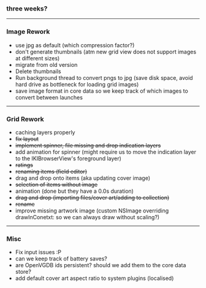 ### three weeks?

***

### Image Rework
- use jpg as default (which compression factor?)
- don't generate thumbnails (atm new grid view does not support images at different sizes)
- migrate from old version
 - Delete thumbnails
 - Run background thread to convert pngs to jpg (save disk space, avoid hard drive as bottleneck for loading grid images)
 - save image format in core data so we keep track of which images to convert between launches

***

### Grid Rework
- caching layers properly
- ~~fix layout~~
- ~~implement spinner, file missing and drop indication layers~~
- add animation for spinner (might require us to move the indication layer to the IKIBrowserView's foreground layer)
- ~~ratings~~
- ~~renaming items (field editor)~~
- drag and drop onto items (aka updating cover image)
- ~~selection of items without image~~
- animation (done but they have a 0.0s duration)
- ~~drag and drop (importing files/cover art/adding to collection)~~
- ~~rename~~
- improve missing artwork image (custom NSImage overriding drawInConetxt: so we can always draw without scaling?)

***

### Misc
- Fix input issues :P
- can we keep track of battery saves?
- are OpenVGDB ids persistent? should we add them to the core data store?
- add default cover art aspect ratio to system plugins (localised)